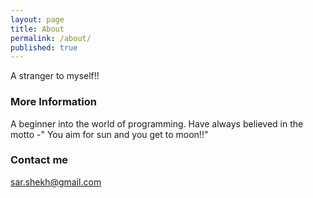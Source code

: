 ```yaml
---
layout: page
title: About
permalink: /about/
published: true
---
```


A stranger to myself!!

### More Information

A beginner into the world of programming. Have always believed in the motto -" You aim for sun and you get to moon!!"

### Contact me

[sar.shekh@gmail.com](mailto:sar.shekh@gmail.com)
